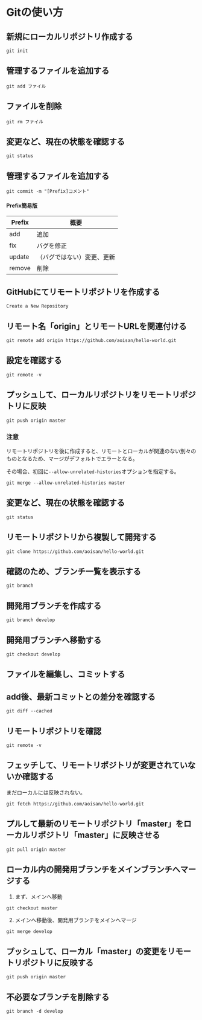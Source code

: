 Gitの使い方
===========


## 新規にローカルリポジトリ作成する

    git init

## 管理するファイルを追加する

    git add ファイル

## ファイルを削除

    git rm ファイル

## 変更など、現在の状態を確認する

    git status

## 管理するファイルを追加する

    git commit -m "[Prefix]コメント"


#### Prefix簡易版
Prefix  | 概要
------------- | -------------
add  | 追加
fix  | バグを修正
update  | （バグではない）変更、更新
remove  | 削除




## GitHubにてリモートリポジトリを作成する

    Create a New Repository

## リモート名「origin」とリモートURLを関連付ける

    git remote add origin https://github.com/aoisan/hello-world.git

## 設定を確認する

    git remote -v

## プッシュして、ローカルリポジトリをリモートリポジトリに反映

    git push origin master

### 注意

リモートリポジトリを後に作成すると、リモートとローカルが関連のない別々のものとなるため、マージがデフォルトでエラーとなる。  
 
その場合、初回に`--allow-unrelated-histories`オプションを指定する。  

    git merge --allow-unrelated-histories master

## 変更など、現在の状態を確認する

    git status  
    
## リモートリポジトリから複製して開発する

    git clone https://github.com/aoisan/hello-world.git

## 確認のため、ブランチ一覧を表示する

    git branch

## 開発用ブランチを作成する

    git branch develop

## 開発用ブランチへ移動する

    git checkout develop

## ファイルを編集し、コミットする

## add後、最新コミットとの差分を確認する
    git diff --cached

## リモートリポジトリを確認

    git remote -v

## フェッチして、リモートリポジトリが変更されていないか確認する

まだローカルには反映されない。

    git fetch https://github.com/aoisan/hello-world.git


## プルして最新のリモートリポジトリ「master」をローカルリポジトリ「master」に反映させる

    git pull origin master

## ローカル内の開発用ブランチをメインブランチへマージする

1. まず、メインへ移動
```
git checkout master
```
2. メインへ移動後、開発用ブランチをメインへマージ
```
git merge develop
```

## プッシュして、ローカル「master」の変更をリモートリポジトリに反映する

    git push origin master

## 不必要なブランチを削除する

    git branch -d develop


